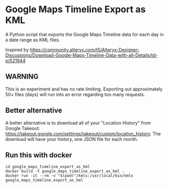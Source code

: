 # Google Maps Timeline Export as KML

A Python script that exports the Google Maps Timeline data for each day in a date range as KML files.

Inspired by https://community.alteryx.com/t5/Alteryx-Designer-Discussions/Download-Google-Maps-Timeline-Data-with-all-Details/td-p/521944

## WARNING

This is an experiment and has no rate limiting. Exporting out approximately 50+ files (days) will run into an error regarding too many requests.

## Better alternative

A better alternative is to download all of your "Location History" from Google Takeout: https://takeout.google.com/settings/takeout/custom/location_history. The download will have your history, one JSON file for each month.

## Run this with docker

```shell
cd google_maps_timeline_export_as_kml
docker build -t google_maps_timeline_export_as_kml . 
docker run -it --rm -v "$(pwd)"/kmls:/usr/local/bin/kmls google_maps_timeline_export_as_kml
```
